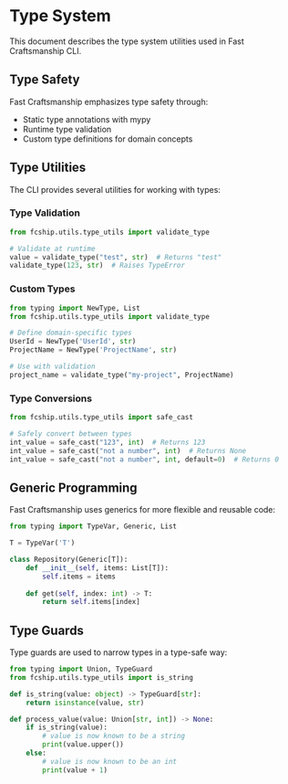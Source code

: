 # Type System

This document describes the type system utilities used in Fast Craftsmanship CLI.

## Type Safety

Fast Craftsmanship emphasizes type safety through:

- Static type annotations with mypy
- Runtime type validation
- Custom type definitions for domain concepts

## Type Utilities

The CLI provides several utilities for working with types:

### Type Validation

```python
from fcship.utils.type_utils import validate_type

# Validate at runtime
value = validate_type("test", str)  # Returns "test"
validate_type(123, str)  # Raises TypeError
```

### Custom Types

```python
from typing import NewType, List
from fcship.utils.type_utils import validate_type

# Define domain-specific types
UserId = NewType('UserId', str)
ProjectName = NewType('ProjectName', str)

# Use with validation
project_name = validate_type("my-project", ProjectName)
```

### Type Conversions

```python
from fcship.utils.type_utils import safe_cast

# Safely convert between types
int_value = safe_cast("123", int)  # Returns 123
int_value = safe_cast("not a number", int)  # Returns None
int_value = safe_cast("not a number", int, default=0)  # Returns 0
```

## Generic Programming

Fast Craftsmanship uses generics for more flexible and reusable code:

```python
from typing import TypeVar, Generic, List

T = TypeVar('T')

class Repository(Generic[T]):
    def __init__(self, items: List[T]):
        self.items = items
    
    def get(self, index: int) -> T:
        return self.items[index]
```

## Type Guards

Type guards are used to narrow types in a type-safe way:

```python
from typing import Union, TypeGuard
from fcship.utils.type_utils import is_string

def is_string(value: object) -> TypeGuard[str]:
    return isinstance(value, str)

def process_value(value: Union[str, int]) -> None:
    if is_string(value):
        # value is now known to be a string
        print(value.upper())
    else:
        # value is now known to be an int
        print(value + 1)
``` 